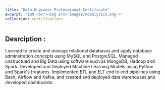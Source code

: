 ```yaml
---
title: "Data Engineer Professional Certificate"
excerpt: "IBM <br/><img src='images/mobalytics.png'>"
collection: certifications
---
```


## Desrciption :

Learned to create and manage relational databases and apply database adminstration concepts using MySQL and PostgreSQL.
Managed unstructued and Big Data using software such as MongoDB, Hadoop and Spark. Developed and Deployed Machine Learning Models using Python and Spark's freatures. 
Implemented ETL and ELT end to end pipelines using Bash, Airflow and Kafka, and created and deployed data warehouses and developed dashboards.
